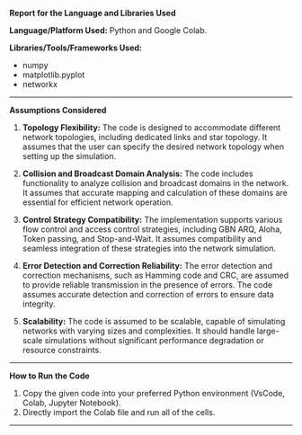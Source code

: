 
**Report for the Language and Libraries Used**

**Language/Platform Used:** Python and Google Colab.

**Libraries/Tools/Frameworks Used:** 
- numpy
- matplotlib.pyplot
- networkx

---

**Assumptions Considered**

1. **Topology Flexibility:** The code is designed to accommodate different network topologies, including dedicated links and star topology. It assumes that the user can specify the desired network topology when setting up the simulation.

2. **Collision and Broadcast Domain Analysis:** The code includes functionality to analyze collision and broadcast domains in the network. It assumes that accurate mapping and calculation of these domains are essential for efficient network operation.

3. **Control Strategy Compatibility:** The implementation supports various flow control and access control strategies, including GBN ARQ, Aloha, Token passing, and Stop-and-Wait. It assumes compatibility and seamless integration of these strategies into the network simulation.

4. **Error Detection and Correction Reliability:** The error detection and correction mechanisms, such as Hamming code and CRC, are assumed to provide reliable transmission in the presence of errors. The code assumes accurate detection and correction of errors to ensure data integrity.

5. **Scalability:** The code is assumed to be scalable, capable of simulating networks with varying sizes and complexities. It should handle large-scale simulations without significant performance degradation or resource constraints.

---

**How to Run the Code**

1. Copy the given code into your preferred Python environment (VsCode, Colab, Jupyter Notebook).
2. Directly import the Colab file and run all of the cells.

---

